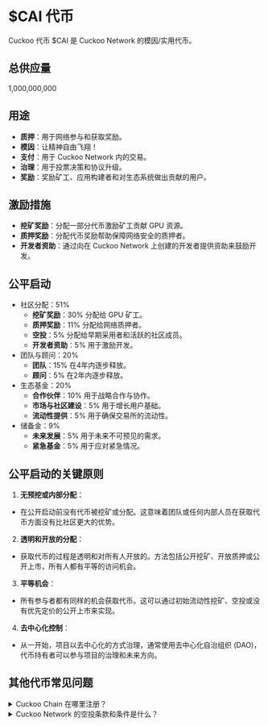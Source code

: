 # $CAI 代币

Cuckoo 代币 $CAI 是 Cuckoo Network 的模因/实用代币。

<div className="row">
  <div className="col"><h2>总供应量</h2></div>
  <div className="col">
1,000,000,000
  </div>
</div>

<div className="row">
  <div className="col"><h2>用途</h2></div>
  <div className="col">
<ul>
<li><strong>质押</strong>：用于网络参与和获取奖励。</li>
<li><strong>模因</strong>：让精神自由飞翔！</li>
<li><strong>支付</strong>：用于 Cuckoo Network 内的交易。</li>
<li><strong>治理</strong>：用于投票决策和协议升级。</li>
<li><strong>奖励</strong>：奖励矿工、应用构建者和对生态系统做出贡献的用户。</li>
</ul>
  </div>
</div>
<div className="row">
  <div className="col"><h2>激励措施</h2></div>
  <div className="col">
<ul>
<li><strong>挖矿奖励</strong>：分配一部分代币激励矿工贡献 GPU 资源。</li>
<li><strong>质押奖励</strong>：分配代币奖励帮助保障网络安全的质押者。</li>
<li><strong>开发者资助</strong>：通过向在 Cuckoo Network 上创建的开发者提供资助来鼓励开发。</li>
</ul>
  </div>
</div>

<div className="row">
  <div className="col"><h2>公平启动</h2></div>
  <div className="col">
<ul>
  <li>
    社区分配：51%
    <ul>
      <li>
        <strong>挖矿奖励</strong>：30% 分配给 GPU 矿工。
      </li>
      <li>
        <strong>质押奖励</strong>：11% 分配给网络质押者。
      </li>
      <li>
        <strong>空投</strong>：5% 分配给早期采用者和活跃的社区成员。
      </li>
      <li>
        <strong>开发者资助</strong>：5% 用于激励开发。
      </li>
    </ul>
  </li>
  <li>
    团队与顾问：20%
    <ul>
      <li>
        <strong>团队</strong>：15% 在4年内逐步释放。
      </li>
      <li>
        <strong>顾问</strong>：5% 在2年内逐步释放。
      </li>
    </ul>
  </li>
  <li>
    生态基金：20%
    <ul>
      <li>
        <strong>合作伙伴</strong>：10% 用于战略合作与协作。
      </li>
      <li>
        <strong>市场与社区建设</strong>：5% 用于增长用户基础。
      </li>
      <li>
        <strong>流动性提供</strong>：5% 用于确保交易所的流动性。
      </li>
    </ul>
  </li>
  <li>
    储备金：9%
    <ul>
      <li>
        <strong>未来发展</strong>：5% 用于未来不可预见的需求。
      </li>
      <li>
        <strong>紧急基金</strong>：5% 用于应对紧急情况。
      </li>
    </ul>
  </li>
</ul>
</div>
</div>

## 公平启动的关键原则

1. **无预挖或内部分配**：
  - 在公开启动前没有代币被挖矿或分配。这意味着团队或任何内部人员在获取代币方面没有比社区更大的优势。
2. **透明和开放的分配**：
  - 获取代币的过程是透明和对所有人开放的。方法包括公开挖矿、开放质押或公开上市，所有人都有平等的访问机会。
3. **平等机会**：
  - 所有参与者都有同样的机会获取代币。这可以通过初始流动性挖矿、空投或没有优先定价的公开上市来实现。
4. **去中心化控制**：
  - 从一开始，项目以去中心化的方式治理，通常使用去中心化自治组织 (DAO)，代币持有者可以参与项目的治理和未来方向。

## 其他代币常见问题

<details class="p-4 bg-white rounded-lg shadow hover:bg-gray-50 focus:outline-none focus:ring-2 focus:ring-blue-500">
  <summary class="cursor-pointer text-xl font-semibold">
    Cuckoo Chain 在哪里注册？
  </summary>
  <p class="mt-2">
    主网 Chain ID: https://github.com/ethereum-lists/chains/blob/master/_data/chains/eip155-1200.json
  </p>
  <p class="mt-2">
    测试网 Sepolia Chain ID: https://github.com/ethereum-lists/chains/blob/master/_data/chains/eip155-1210.json
  </p>
</details>

<details class="p-4 bg-white rounded-lg shadow hover:bg-gray-50 focus:outline-none focus:ring-2 focus:ring-blue-500">
  <summary class="cursor-pointer text-xl font-semibold">
    Cuckoo Network 的空投条款和条件是什么？
  </summary>
  <p class="mt-2">
    https://cuckoo.network/airdrop-terms-of-service
  </p>
</details>

